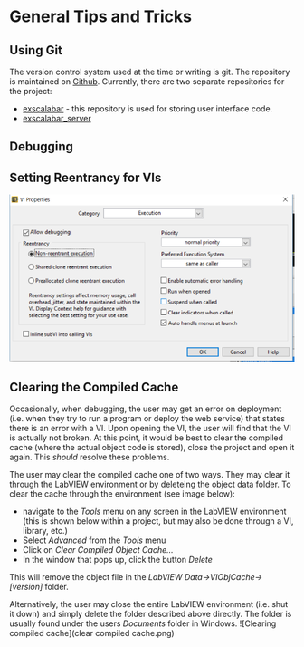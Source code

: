 # General Tips and Tricks
## Using Git
The version control system used at the time or writing is git.  The repository is maintained on [Github](http://github.com).  Currently, there are two separate repositories for the project:

* [exscalabar](http://github.com/lo-co/exscalabar) - this repository is used for storing user interface code.
* [exscalabar_server](http://github.com/lo-co/exscalabar)


## Debugging
## Setting Reentrancy for VIs
![Setting the reentrancy](reentrancy.png)
## Clearing the Compiled Cache
Occasionally, when debugging, the user may get an error on deployment (i.e. when they try to run a program or deploy the web service) that states there is an error with a VI.  Upon opening the VI, the user will find that the VI is actually not broken.  At this point, it would be best to clear the compiled cache (where the actual object code is stored), close the project and open it again.  This *should* resolve these problems.

The user may clear the compiled cache one of two ways.  They may clear it through the LabVIEW environment or by deleteing the object data folder.  To clear the cache through the environment (see image below):

* navigate to the *Tools* menu on any screen in the LabVIEW environment (this is shown below within a project, but may also be done through a VI, library, etc.)
* Select *Advanced* from the *Tools* menu
* Click on *Clear Compiled Object Cache...*
* In the window that pops up, click the button *Delete*

This will remove the object file in the *LabVIEW Data->VIObjCache->[version]* folder.

Alternatively, the user may close the entire LabVIEW environment (i.e. shut it down) and simply delete the folder described above directly.  The folder is usually found under the users *Documents* folder in Windows.
![Clearing compiled cache](clear compiled cache.png)
